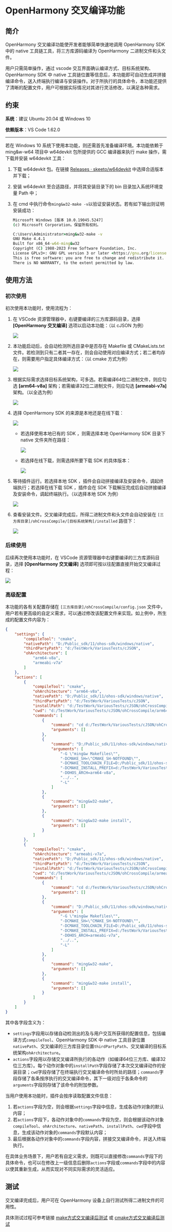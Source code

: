 # OpenHarmony 交叉编译功能

## 简介

OpenHarmony 交叉编译功能使开发者能够简单快速地调用 OpenHarmony SDK 中的 native 工具链工具，将三方库源码编译为 OpenHarmony 二进制文件和头文件。

用户只需简单操作，通过 vscode 交互界面确认编译方式、目标系统架构、 OpenHarmony SDK 中 native 工具链位置等信息后，本功能即可自动生成并拼接编译命令，送入终端执行编译与安装操作。对于所执行的具体命令，本功能还提供了清晰的配置文件，用户可根据实际情况对其进行灵活修改，以满足各种需求。

## 约束

**系统**：建议 Ubuntu 20.04 或 Windows 10

**依赖版本**：VS Code 1.62.0

------

若在 Windows 10 系统下使用本功能，则还需首先准备编译环境。本功能依赖于 ming&w-w64 项目中 w64devkit 包所提供的 GCC 编译器来执行 make 操作，需下载并安装 w64devkit 工具：

1. 下载 w64devkit 包。在链接 [Releases · skeeto/w64devkit](https://github.com/skeeto/w64devkit/releases) 中选择合适版本并下载；

2. 安装 w64devkit 至合适路径，并将其安装目录下的 bin 目录加入系统环境变量 Path 中；

3. 在 cmd 中执行命令`ming&w32-make -v`以验证安装状态。若有如下输出则证明安装成功：

   ```cmd
   Microsoft Windows [版本 10.0.19045.5247]
   (c) Microsoft Corporation。保留所有权利。
   
   C:\Users\Administrator>ming&w32-make -v
   GNU Make 4.4.1
   Built for x86_64-w64-ming&w32
   Copyright (C) 1988-2023 Free Software Foundation, Inc.
   License GPLv3+: GNU GPL version 3 or later <https://gnu.org/licenses/gpl.html>
   This is free software: you are free to change and redistribute it.
   There is NO WARRANTY, to the extent permitted by law.
   ```

   

## 使用方法

### 初次使用

初次使用本功能时，使用流程为：

1. 在 VSCode 资源管理器中，右键要编译的三方库源码目录，选择 **[OpenHarmony 交叉编译]** 选项以启动本功能：（以 cJSON 为例）

   ![](https://gitee.com/openharmony/napi_generator/raw/master/src/vscode_plugin/images/ohCrossCompile_menu.png)

2. 本功能启动后，会自动检测所选目录中是否存在 Makefile 或 CMakeLists.txt 文件。若检测到只有二者其一存在，则会自动使用对应编译方式；若二者均存在，则需要用户指定具体编译方式：（以 cmake 方式为例）

   ![](https://gitee.com/openharmony/napi_generator/raw/master/src/vscode_plugin/images/ohCrossCompile_toolPick.png)

3. 根据实际需求选择目标系统架构，可多选。若需编译64位二进制文件，则应勾选 **[arm64-v8a]** 架构；若需编译32位二进制文件，则应勾选 **[armeabi-v7a]** 架构。（以全选为例）

   ![](https://gitee.com/openharmony/napi_generator/raw/master/src/vscode_plugin/images/ohCrossCompile_archPick.png)

4. 选择 OpenHarmony SDK 的来源是本地还是在线下载：

   ![](https://gitee.com/openharmony/napi_generator/raw/master/src/vscode_plugin/images/ohCrossCompile_sourcePick.png)

   - 若选择使用本地已有的 SDK ，则需选择本地 OpenHarmony SDK 目录下 native 文件夹所在路径：

     ![](https://gitee.com/openharmony/napi_generator/raw/master/src/vscode_plugin/images/ohCrossCompile_sourcePick_selectNative.png)

   - 若选择在线下载，则需选择所要下载 SDK 的具体版本：

     ![](https://gitee.com/openharmony/napi_generator/raw/master/src/vscode_plugin/images/ohCrossCompile_versionPick.png)

5. 等待插件运行。若选择本地 SDK ，插件会自动拼接编译及安装命令，调起终端执行；若选择在线下载 SDK ，插件会在 SDK 下载解压完成后自动拼接编译及安装命令，调起终端执行。（以选择本地 SDK 为例）

   ![](https://gitee.com/openharmony/napi_generator/raw/master/src/vscode_plugin/images/ohCrossCompile_compilation.png)

6. 查看安装文件。交叉编译完成后，所得二进制文件和头文件会自动安装在 `[三方库目录]/ohCrossCompile/[目标系统架构]/installed` 路径下：

   ![](https://gitee.com/openharmony/napi_generator/raw/master/src/vscode_plugin/images/ohCrossCompile_installedFiles.png)

### 后续使用

后续再次使用本功能时，在 VSCode 资源管理器中右键要编译的三方库源码目录，选择 **[OpenHarmony 交叉编译]** 选项即可按以往配置直接开始交叉编译过程：

![](https://gitee.com/openharmony/napi_generator/raw/master/src/vscode_plugin/images/ohCrossCompile_menu_2.png)

### 高级配置

本功能的各有关配置存储在 `[三方库目录]/ohCrossCompile/config.json` 文件中，用户若有更高级的自定义需求，可以通过修改该配置文件来实现。如上例中，所生成的配置文件内容为：

```json
{
    "settings": {
        "compileTool": "cmake",
        "nativePath": "D:/Public_sdk/11/ohos-sdk/windows/native",
        "thirdPartyPath": "d:/TestWork/VariousTests/cJSON",
        "ohArchitecture": [
            "arm64-v8a",
            "armeabi-v7a"
        ]
    },
    "actions": [
        {
            "compileTool": "cmake",
            "ohArchitecture": "arm64-v8a",
            "nativePath": "D:/Public_sdk/11/ohos-sdk/windows/native",
            "thirdPartyPath": "d:/TestWork/VariousTests/cJSON",
            "installPath": "d:/TestWork/VariousTests/cJSON/ohCrossCompile/arm64-v8a/installed",
            "cwd": "d:/TestWork/VariousTests/cJSON/ohCrossCompile/arm64-v8a",
            "commands": [
                {
                    "command": "cd d:/TestWork/VariousTests/cJSON/ohCrossCompile/arm64-v8a",
                    "arguments": []
                },
                {
                    "command": "D:/Public_sdk/11/ohos-sdk/windows/native/build-tools/cmake/bin/cmake.exe",
                    "arguments": [
                        "-G \"ming&w Makefiles\"",
                        "-DCMAKE_SH=\"CMAKE_SH-NOTFOUND\"",
                        "-DCMAKE_TOOLCHAIN_FILE=D:/Public_sdk/11/ohos-sdk/windows/native/build/cmake/ohos.toolchain.cmake",
                        "-DCMAKE_INSTALL_PREFIX=d:/TestWork/VariousTests/cJSON/ohCrossCompile/arm64-v8a/installed",
                        "-DOHOS_ARCH=arm64-v8a",
                        "../..",
                        "-L"
                    ]
                },
                {
                    "command": "ming&w32-make",
                    "arguments": []
                },
                {
                    "command": "ming&w32-make install",
                    "arguments": []
                }
            ]
        },
        {
            "compileTool": "cmake",
            "ohArchitecture": "armeabi-v7a",
            "nativePath": "D:/Public_sdk/11/ohos-sdk/windows/native",
            "thirdPartyPath": "d:/TestWork/VariousTests/cJSON",
            "installPath": "d:/TestWork/VariousTests/cJSON/ohCrossCompile/armeabi-v7a/installed",
            "cwd": "d:/TestWork/VariousTests/cJSON/ohCrossCompile/armeabi-v7a",
            "commands": [
                {
                    "command": "cd d:/TestWork/VariousTests/cJSON/ohCrossCompile/armeabi-v7a",
                    "arguments": []
                },
                {
                    "command": "D:/Public_sdk/11/ohos-sdk/windows/native/build-tools/cmake/bin/cmake.exe",
                    "arguments": [
                        "-G \"ming&w Makefiles\"",
                        "-DCMAKE_SH=\"CMAKE_SH-NOTFOUND\"",
                        "-DCMAKE_TOOLCHAIN_FILE=D:/Public_sdk/11/ohos-sdk/windows/native/build/cmake/ohos.toolchain.cmake",
                        "-DCMAKE_INSTALL_PREFIX=d:/TestWork/VariousTests/cJSON/ohCrossCompile/armeabi-v7a/installed",
                        "-DOHOS_ARCH=armeabi-v7a",
                        "../..",
                        "-L"
                    ]
                },
                {
                    "command": "ming&w32-make",
                    "arguments": []
                },
                {
                    "command": "ming&w32-make install",
                    "arguments": []
                }
            ]
        }
    ]
}
```

其中各字段含义为：

- `settings`字段用以存储自动检测出的及与用户交互所获得的配置信息，包括编译方式`compileTool`、OpenHarmony SDK 中 native 工具目录位置`nativePath`、交叉编译的三方库目录位置`thirdPartyPath`、交叉编译的目标系统架构`ohArchitecture`。
- `actions`字段用以存储交叉编译所执行的各动作（如编译64位三方库、编译32位三方库）。每个动作对象中的`installPath`字段存储了本次交叉编译动作的安装目录；`cwd`字段存储了在终端执行交叉编译命令时所处的路径；`commands`字段存储了各条按序执行的交叉编译命令，其下一级对应于各条命令的`arguments`字段则存储了该命令的附加参数。

当用户使用本功能时，插件会按序读取配置文件信息：

1. 若`actions`字段为空，则会根据`settings`字段中信息，生成各动作对象的默认内容；
2. 若`actions`字段下，各动作对象中的`commands`字段为空，则会根据该动作对象`compileTool`、`ohArchitecture`、`nativePath`、`installPath`、`cwd`字段中信息，生成该动作对象的`commands`字段默认内容；
3. 最后根据各动作对象中的`commands`字段内容，拼接交叉编译命令，并送入终端执行。

在具体业务场景下，用户若有自定义需求，则既可以直接修改`commands`字段下的具体命令，也可以在修改上一级信息后删除`actions`字段或`commands`字段中的内容以使其重新生成，从而实现对不同实际需求的灵活适应。

## 测试

交叉编译完成后，用户可在 OpenHarmony 设备上自行测试所得二进制文件的可用性。

具体测试过程可参考链接 [make方式交叉编译后测试](https://gitee.com/openharmony-sig/tpc_c_cplusplus/blob/master/docs/make_portting.md#测试) 或 [cmake方式交叉编译后测试](https://gitee.com/openharmony-sig/tpc_c_cplusplus/blob/master/docs/cmake_portting.md#测试)